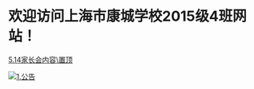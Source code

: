 # 欢迎访问上海市康城学校2015级4班网站！

[5.14家长会内容\置顶](Announcement/yi-qing-an-pai/)

[![1.公告](https://img.shields.io/badge/%E8%AE%BF%E9%97%AE%E7%BD%91%E9%A1%B5-%E5%85%AC%E5%91%8A-&?logo=windows&style=for-the-badge)](Announcement/)

